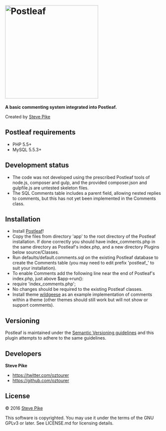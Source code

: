# <img src="https://www.postleaf.org/content/themes/postleaf/img/logo-color-text.svg" alt="Postleaf" width="300">

**A basic commenting system integrated into Postleaf.**

Created by [Steve Pike](https://twitter.com/oztourer)

## Postleaf requirements

- PHP 5.5+
- MySQL 5.5.3+

## Development status

- The code was not developed using the prescribed Postleaf tools of node.js, composer and gulp, and the provided composer.json and gulpfile.js are untested skeleton files.
- The SQL Comments table includes a parent field, allowing nested replies to comments, but this has not yet been implemented in the Comments class.


## Installation

- Install [Postleaf](https://github.com/Postleaf)!
- Copy the files from directory 'app' to the root directory of the Postleaf installation. If done correctly you should have index_comments.php in the same directory as Postleaf's index.php, and a new directory Plugins below source/Classes.
- Run defaults/default.comments.sql on the existing Postleaf database to create the Comments table (you may need to edit prefix 'postleaf_' to suit your installation).
- To enable Comments add the following line near the end of Postleaf's index.php, just above $app->run():
 - require 'index_comments.php';
- No changes should be required to the existing Postleaf classes.
- Install theme [wildgeese](https://github.com/oztourer/Postleaf-theme-wildgeese) as an example implementation of comments within a theme (other themes should still work but will not show or support comments).

## Versioning

Postleaf is maintained under the [Semantic Versioning guidelines](http://semver.org/) and this plugin attempts to adhere to the same guidelines.

## Developers

**Steve Pike**

- https://twitter.com/oztourer
- https://github.com/oztourer

## License

© 2016 [Steve Pike](https://twitter.com/oztourer)

This software is copyrighted. You may use it under the terms of the GNU GPLv3 or later. See LICENSE.md for licensing details.

